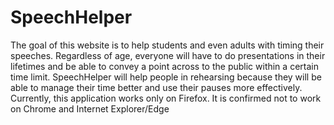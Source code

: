 # SpeechHelper
The goal of this website is to help students and even adults with timing their speeches.
Regardless of age, everyone will have to do presentations in their lifetimes and be able to convey a point across to the public within a certain time limit.
SpeechHelper will help people in rehearsing because they will be able to manage their time better and use their pauses more effectively.
Currently, this application works only on Firefox. It is confirmed not to work on Chrome and Internet Explorer/Edge
